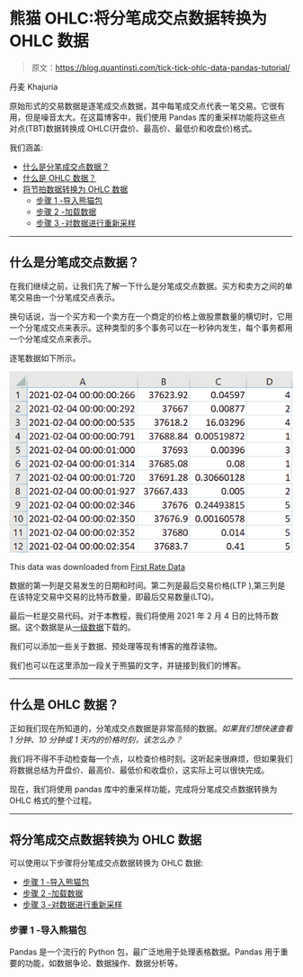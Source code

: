 # 熊猫 OHLC:将分笔成交点数据转换为 OHLC 数据

> 原文：<https://blog.quantinsti.com/tick-tick-ohlc-data-pandas-tutorial/>

丹麦 Khajuria

原始形式的交易数据是逐笔成交点数据，其中每笔成交点代表一笔交易。它很有用，但是噪音太大。在这篇博客中，我们使用 Pandas 库的重采样功能将这些点对点(TBT)数据转换成 OHLC(开盘价、最高价、最低价和收盘价)格式。

我们涵盖:

*   [什么是分笔成交点数据？](#what-is-tick-by-tick-data)
*   [什么是 OHLC 数据？](#what-is-ohlc-data)
*   [将节拍数据转换为 OHLC 数据](#converting-tick-by-tick-data-to-ohlc-data)
    *   [步骤 1 -导入熊猫包](#step-1-import-pandas-package)
    *   [步骤 2 -加载数据](#step-2-load-the-data)
    *   [步骤 3 -对数据进行重新采样](#step-3-resample-the-data)

* * *

## 什么是分笔成交点数据？

在我们继续之前，让我们先了解一下什么是分笔成交点数据。买方和卖方之间的单笔交易由一个分笔成交点表示。

换句话说，当一个买方和一个卖方在一个商定的价格上做股票数量的横切时，它用一个分笔成交点来表示。这种类型的多个事务可以在一秒钟内发生，每个事务都用一个分笔成交点来表示。

逐笔数据如下所示。

![tick by tick data](img/059dbddba8ec3123433ee4bb12d24fb1.png)

This data was downloaded from [First Rate Data](https://firstratedata.com/)



数据的第一列是交易发生的日期和时间。第二列是最后交易价格(LTP ),第三列是在该特定交易中交易的比特币数量，即最后交易数量(LTQ)。

最后一栏是交易代码。对于本教程，我们将使用 2021 年 2 月 4 日的比特币数据。这个数据是从[一级数据](https://firstratedata.com/)下载的。

我们可以添加一些关于数据、预处理等现有博客的推荐读物。

我们也可以在这里添加一段关于熊猫的文字，并链接到我们的博客。

* * *

## 什么是 OHLC 数据？

正如我们现在所知道的，分笔成交点数据是非常高频的数据。*如果我们想快速查看 1 分钟、10 分钟或 1 天内的价格时刻，该怎么办？*

我们将不得不手动检查每一个点，以检查价格时刻。这听起来很麻烦，但如果我们将数据总结为开盘价、最高价、最低价和收盘价，这实际上可以很快完成。

现在，我们将使用 pandas 库中的重采样功能，完成将分笔成交点数据转换为 OHLC 格式的整个过程。

* * *

## 将分笔成交点数据转换为 OHLC 数据

可以使用以下步骤将分笔成交点数据转换为 OHLC 数据:

*   [步骤 1 -导入熊猫包](#step-1-import-pandas-package)
*   [步骤 2 -加载数据](#step-2-load-the-data)
*   [步骤 3 -对数据进行重新采样](#step-3-resample-the-data)

### 步骤 1 -导入熊猫包

Pandas 是一个流行的 Python 包，最广泛地用于处理表格数据。Pandas 用于重要的功能，如数据争论、数据操作、数据分析等。